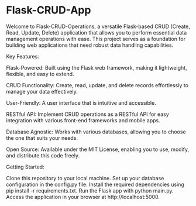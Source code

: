 # Flask-CRUD-App
Welcome to Flask-CRUD-Operations, a versatile Flask-based CRUD (Create, Read, Update, Delete) application that allows you to perform essential data management operations with ease. This project serves as a foundation for building web applications that need robust data handling capabilities.


Key Features:

Flask-Powered: Built using the Flask web framework, making it lightweight, flexible, and easy to extend.

CRUD Functionality: Create, read, update, and delete records effortlessly to manage your data effectively.

User-Friendly: A user interface that is intuitive and accessible.

RESTful API: Implement CRUD operations as a RESTful API for easy integration with various front-end frameworks and mobile apps.

Database Agnostic: Works with various databases, allowing you to choose the one that suits your needs.

Open Source: Available under the MIT License, enabling you to use, modify, and distribute this code freely.


Getting Started:

Clone this repository to your local machine.
Set up your database configuration in the config.py file.
Install the required dependencies using pip install -r requirements.txt.
Run the Flask app with python main.py.
Access the application in your browser at http://localhost:5000.
